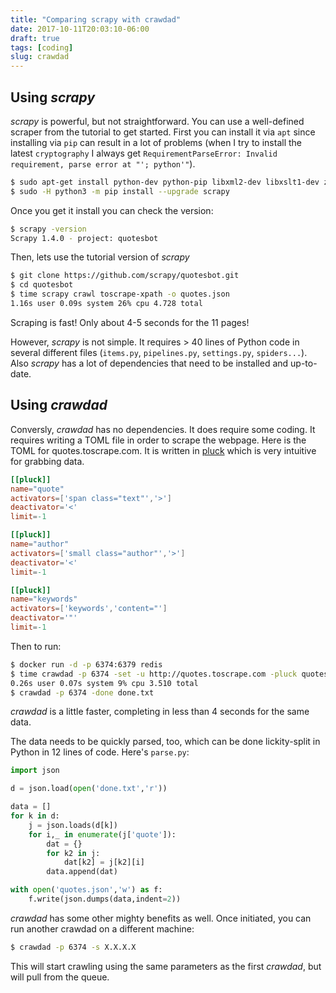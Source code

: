```yaml
---
title: "Comparing scrapy with crawdad"
date: 2017-10-11T20:03:10-06:00
draft: true
tags: [coding]
slug: crawdad
---
```



## Using *scrapy*

*scrapy* is powerful, but not straightforward. You can use a well-defined scraper from the tutorial to get started. First you can install it via `apt` since installing via `pip` can result in a lot of problems (when I try to install the latest `cryptography` I always get `RequirementParseError: Invalid requirement, parse error at "'; python'"`).

```sh
$ sudo apt-get install python-dev python-pip libxml2-dev libxslt1-dev zlib1g-dev libffi-dev libssl-dev
$ sudo -H python3 -m pip install --upgrade scrapy
```

Once you get it install you can check the version:

```sh
$ scrapy -version
Scrapy 1.4.0 - project: quotesbot
```

Then, lets use the tutorial version of *scrapy*

```sh
$ git clone https://github.com/scrapy/quotesbot.git
$ cd quotesbot
$ time scrapy crawl toscrape-xpath -o quotes.json
1.16s user 0.09s system 26% cpu 4.728 total
```

Scraping is fast! Only about 4-5 seconds for the 11 pages! 

However, *scrapy* is not simple. It requires > 40 lines of Python code in several different files (`items.py`, `pipelines.py`, `settings.py`, `spiders...`). Also *scrapy* has a lot of dependencies that need to be installed and up-to-date.

## Using *crawdad*

Conversly, *crawdad* has no dependencies. It does require some coding. It requires writing a TOML file in order to scrape the webpage. Here is the TOML for quotes.toscrape.com. It is written in [pluck](https://github.com/schollz/pluck) which is very intuitive for grabbing data.

```toml
[[pluck]]
name="quote"
activators=['span class="text"','>']
deactivator='<'
limit=-1

[[pluck]]
name="author"
activators=['small class="author"','>']
deactivator='<'
limit=-1

[[pluck]]
name="keywords"
activators=['keywords','content="']
deactivator='"'
limit=-1
```
Then to run:

```sh
$ docker run -d -p 6374:6379 redis
$ time crawdad -p 6374 -set -u http://quotes.toscrape.com -pluck quotes.toml -include '/page/' -exclude '/tag/'
0.26s user 0.07s system 9% cpu 3.510 total
$ crawdad -p 6374 -done done.txt
```

*crawdad* is a little faster, completing in less than 4 seconds for the same data. 

The data needs to be quickly parsed, too, which can be done lickity-split in Python in 12 lines of code. Here's `parse.py`:

```python
import json

d = json.load(open('done.txt','r'))

data = []
for k in d:
    j = json.loads(d[k])
    for i,_ in enumerate(j['quote']):
        dat = {}
        for k2 in j:
            dat[k2] = j[k2][i]
        data.append(dat)

with open('quotes.json','w') as f:
    f.write(json.dumps(data,indent=2))
```

*crawdad* has some other mighty benefits as well. Once initiated, you can run another crawdad on a different machine:

```sh
$ crawdad -p 6374 -s X.X.X.X
```

This will start crawling using the same parameters as the first *crawdad*, but will pull from the queue.

